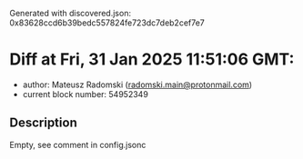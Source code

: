 Generated with discovered.json: 0x83628ccd6b39bedc557824fe723dc7deb2cef7e7

# Diff at Fri, 31 Jan 2025 11:51:06 GMT:

- author: Mateusz Radomski (<radomski.main@protonmail.com>)
- current block number: 54952349

## Description

Empty, see comment in config.jsonc
